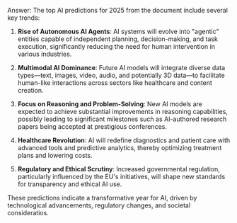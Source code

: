 Answer: The top AI predictions for 2025 from the document include several key trends:

1. **Rise of Autonomous AI Agents**: AI systems will evolve into "agentic" entities capable of independent planning, decision-making, and task execution, significantly reducing the need for human intervention in various industries.

2. **Multimodal AI Dominance**: Future AI models will integrate diverse data types—text, images, video, audio, and potentially 3D data—to facilitate human-like interactions across sectors like healthcare and content creation.

3. **Focus on Reasoning and Problem-Solving**: New AI models are expected to achieve substantial improvements in reasoning capabilities, possibly leading to significant milestones such as AI-authored research papers being accepted at prestigious conferences.

4. **Healthcare Revolution**: AI will redefine diagnostics and patient care with advanced tools and predictive analytics, thereby optimizing treatment plans and lowering costs.

5. **Regulatory and Ethical Scrutiny**: Increased governmental regulation, particularly influenced by the EU's initiatives, will shape new standards for transparency and ethical AI use.

These predictions indicate a transformative year for AI, driven by technological advancements, regulatory changes, and societal consideratios.
